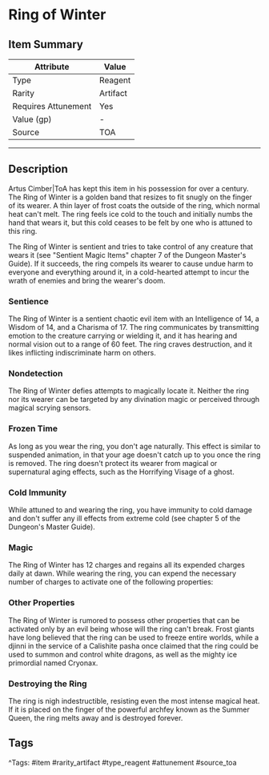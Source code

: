 # Ring of Winter

## Item Summary

| Attribute            | Value                        |
|----------------------|------------------------------|
| Type                 | Reagent |
| Rarity               | Artifact             |
| Requires Attunement  | Yes                |
| Value (gp)           | -    |
| Source               | TOA |

---

## Description

Artus Cimber|ToA has kept this item in his possession for over a century. The Ring of Winter is a golden band that resizes to fit snugly on the finger of its wearer. A thin layer of frost coats the outside of the ring, which normal heat can't melt. The ring feels ice cold to the touch and initially numbs the hand that wears it, but this cold ceases to be felt by one who is attuned to this ring.

The Ring of Winter is sentient and tries to take control of any creature that wears it (see "Sentient Magic Items" chapter 7 of the Dungeon Master's Guide). If it succeeds, the ring compels its wearer to cause undue harm to everyone and everything around it, in a cold-hearted attempt to incur the wrath of enemies and bring the wearer's doom.

### Sentience

The Ring of Winter is a sentient chaotic evil item with an Intelligence of 14, a Wisdom of 14, and a Charisma of 17. The ring communicates by transmitting emotion to the creature carrying or wielding it, and it has hearing and normal vision out to a range of 60 feet. The ring craves destruction, and it likes inflicting indiscriminate harm on others.

### Nondetection

The Ring of Winter defies attempts to magically locate it. Neither the ring nor its wearer can be targeted by any divination magic or perceived through magical scrying sensors.

### Frozen Time

As long as you wear the ring, you don't age naturally. This effect is similar to suspended animation, in that your age doesn't catch up to you once the ring is removed. The ring doesn't protect its wearer from magical or supernatural aging effects, such as the Horrifying Visage of a ghost.

### Cold Immunity

While attuned to and wearing the ring, you have immunity to cold damage and don't suffer any ill effects from extreme cold (see chapter 5 of the Dungeon's Master Guide).

### Magic

The Ring of Winter has 12 charges and regains all its expended charges daily at dawn. While wearing the ring, you can expend the necessary number of charges to activate one of the following properties:

### Other Properties

The Ring of Winter is rumored to possess other properties that can be activated only by an evil being whose will the ring can't break. Frost giants have long believed that the ring can be used to freeze entire worlds, while a djinni in the service of a Calishite pasha once claimed that the ring could be used to summon and control white dragons, as well as the mighty ice primordial named Cryonax.

### Destroying the Ring

The ring is nigh indestructible, resisting even the most intense magical heat. If it is placed on the finger of the powerful archfey known as the Summer Queen, the ring melts away and is destroyed forever.

## Tags

^Tags: #item #rarity_artifact #type_reagent #attunement #source_toa